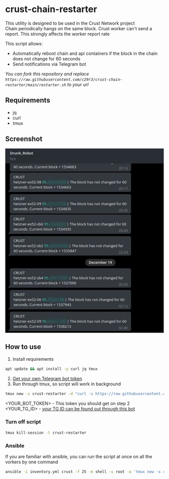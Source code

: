 # crust-chain-restarter  
This utility is designed to be used in the Crust Network project  
Chain periodically hangs on the same block. Crust worker can't send a report. This strongly affects the worker report rate

This script allows:
 - Automatically reboot chain and api containers if the block in the chain does not change for 60 seconds   
 - Send notifications via Telegram bot  
 
*You can fork this repository and replace `https://raw.githubusercontent.com/c29r3/crust-chain-restarter/main/restarter.sh` to your url*  
 
 ## Requirements  
 - jq  
 - curl  
 - tmux  
 
 ## Screenshot  
 ![alt text](https://github.com/c29r3/crust-chain-restarter/blob/main/restarter.png?raw=true)
 
 ## How to use  
 1. Install requirements  
 ```bash
 apt update && apt install -y curl jq tmux
 ```  
 2. [Get your own Telegram bot token](https://core.telegram.org/bots#creating-a-new-bot)  
 3. Run through tmux, so script will work in background  
```bash
tmux new -s crust-restarter -d "curl -s https://raw.githubusercontent.com/c29r3/crust-chain-restarter/main/restarter.sh | bash -s -- "YOUR_BOT_TOKEN" YOUR_TG_ID"
```
<YOUR_BOT_TOKEN> - This token you should get on step 2  
<YOUR_TG_ID>     - [your TG ID can be found out through this bot](https://t.me/userinfobot)  

### Turn off script  
```bash
tmux kill-session -t crust-restarter
```

### Ansible  
If you are familiar with ansible, you can run the script at once on all the vorkers by one command  
```bash
ansible -i inventory.yml crust -f 25 -m shell -u root -a 'tmux new -s crust-restarter -d "curl -s https://raw.githubusercontent.com/c29r3/crust-chain-restarter/main/restarter.sh | bash -s -- "YOUR_BOT_TOKEN" YOUR_TG_ID"'
```
